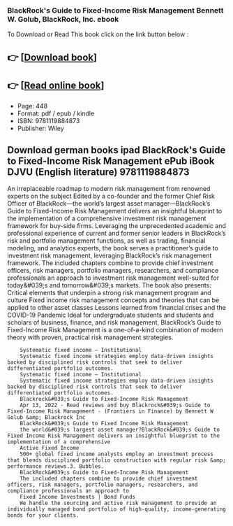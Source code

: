 ### BlackRock's Guide to Fixed-Income Risk Management Bennett W. Golub, BlackRock, Inc. ebook

To Download or Read This book click on the link button below :

## 👉  [**[Download book](http://get-pdfs.com/download.php?group=book&from=github.com&id=689392&lnk=1064 "Download book")**]

## 👉  [**[Read online book](http://get-pdfs.com/download.php?group=book&from=github.com&id=689392&lnk=1064 "Read online book")**]


* Page: 448
* Format: pdf / epub / kindle
* ISBN: 9781119884873
* Publisher: Wiley



## Download german books ipad BlackRock's Guide to Fixed-Income Risk Management ePub iBook DJVU (English literature) 9781119884873



An irreplaceable roadmap to modern risk management from renowned experts on the subject Edited by a co-founder and the former Chief Risk Officer of BlackRock—the world’s largest asset manager—BlackRock’s Guide to Fixed-Income Risk Management delivers an insightful blueprint to the implementation of a comprehensive investment risk management framework for buy-side firms. Leveraging the unprecedented academic and professional experience of current and former senior leaders in BlackRock’s risk and portfolio management functions, as well as trading, financial modeling, and analytics experts, the book serves a practitioner’s guide to investment risk management, leveraging BlackRock’s risk management framework. The included chapters combine to provide chief investment officers, risk managers, portfolio managers, researchers, and compliance professionals an approach to investment risk management well-suited for today&amp;#039;s and tomorrow&amp;#039;s markets. The book also presents: Critical elements that underpin a strong risk management program and culture Fixed income risk management concepts and theories that can be applied to other asset classes Lessons learned from financial crises and the COVID-19 Pandemic Ideal for undergraduate students and students and scholars of business, finance, and risk management, BlackRock’s Guide to Fixed-Income Risk Management is a one-of-a-kind combination of modern theory with proven, practical risk management strategies.


        Systematic fixed income – Institutional
        Systematic fixed income strategies employ data-driven insights backed by disciplined risk controls that seek to deliver differentiated portfolio outcomes.
        Systematic fixed income – Institutional
        Systematic fixed income strategies employ data-driven insights backed by disciplined risk controls that seek to deliver differentiated portfolio outcomes.
        Blackrock&#039;s Guide to Fixed-Income Risk Management
        Apr 13, 2022 - Read reviews and buy Blackrock&#039;s Guide to Fixed-Income Risk Management - (Frontiers in Finance) by Bennett W Golub &amp; Blackrock Inc 
        BlackRock&#039;s Guide to Fixed Income Risk Management
        the world&#039;s largest asset manager?BlackRock&#039;s Guide to Fixed Income Risk Management delivers an insightful blueprint to the implementation of a comprehensive 
        Active Fixed Income
        500+ global fixed income analysts employ an investment process that blends disciplined portfolio construction with regular risk &amp; performance reviews.3. Bubbles.
        BlackRock&#039;s Guide to Fixed-Income Risk Management
        The included chapters combine to provide chief investment officers, risk managers, portfolio managers, researchers, and compliance professionals an approach to 
        Fixed Income Investments | Bond Funds
        We handle the sourcing and active risk management to provide an individually managed bond portfolio of high-quality, income-generating bonds for your clients.
    




